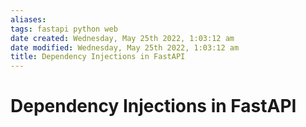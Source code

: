 ```yaml
---
aliases: 
tags: fastapi python web 
date created: Wednesday, May 25th 2022, 1:03:12 am
date modified: Wednesday, May 25th 2022, 1:03:12 am
title: Dependency Injections in FastAPI
---
```


# Dependency Injections in FastAPI

